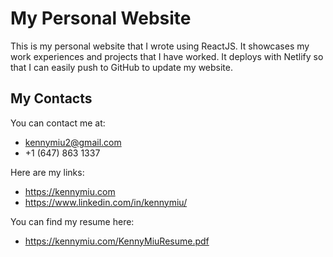 # My Personal Website
This is my personal website that I wrote using ReactJS. It showcases my work experiences and projects that I have worked.
It deploys with Netlify so that I can easily push to GitHub to update my website.

## My Contacts
You can contact me at:
- kennymiu2@gmail.com
- +1 (647) 863 1337

Here are my links: 
- https://kennymiu.com
- https://www.linkedin.com/in/kennymiu/

You can find my resume here:
- https://kennymiu.com/KennyMiuResume.pdf
